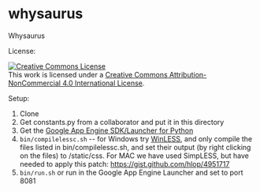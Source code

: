 whysaurus
=========

Whysaurus

License:

<a rel="license" href="http://creativecommons.org/licenses/by-nc/4.0/"><img alt="Creative Commons License" style="border-width:0" src="https://i.creativecommons.org/l/by-nc/4.0/88x31.png" /></a><br />This work is licensed under a <a rel="license" href="http://creativecommons.org/licenses/by-nc/4.0/">Creative Commons Attribution-NonCommercial 4.0 International License</a>.

Setup:

1. Clone
2. Get constants.py from a collaborator and put it in this directory
3. Get the [Google App Engine SDK/Launcher for Python](https://developers.google.com/appengine/downloads)
5. `bin/compilelessc.sh` -- for Windows try [WinLESS](http://www.winless.org), and only compile the files listed in bin/compilelessc.sh, and set their output (by right clicking on the files) to /static/css.
   For MAC we have used SimpLESS, but have needed to apply this patch: https://gist.github.com/hlop/4951717
6. `bin/run.sh` or run in the Google App Engine Launcher and set to port 8081
